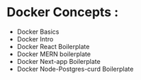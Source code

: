 # Docker Concepts :
- Docker Basics
- Docker Intro
- Docker React Boilerplate
- Docker MERN boilerplate
- Docker Next-app Boilerplate
- Docker Node-Postgres-curd Boilerplate
